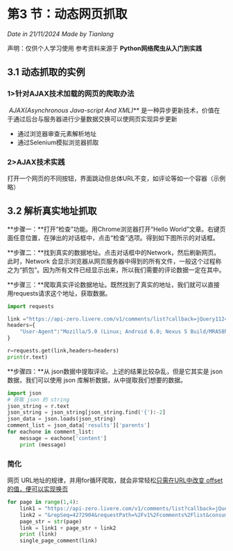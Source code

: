 # 第3 节：动态网页抓取

*Date in 21/11/2024 Made by Tianlang*

声明：仅供个人学习使用  参考资料来源于 **Python网络爬虫从入门到实践**

## 3.1 动态抓取的实例

### 1>针对AJAX技术加载的网页的爬取办法

​		**AJAX*(Asynchronous Java-script And XML)***  是一种异步更新技术，价值在于通过后台与服务器进行少量数据交换可以使网页实现异步更新 

* 通过浏览器审查元素解析地址
* 通过Selenium模拟浏览器抓取 

### 2>AJAX技术实践

​	    打开一个网页的不同按钮，界面跳动但总体URL不变，如评论等如一个容器（示例略）



## 3.2 解析真实地址抓取

**步骤一：**打开“检查”功能。用Chrome浏览器打开“Hello World”文章。右键页面任意位置，在弹出的对话框中，点击“检查”选项。得到如下图所示的对话框。

**步骤二：**找到真实的数据地址。点击对话框中的Network，然后刷新网页。此时，Network 会显示浏览器从网页服务器中得到的所有文件，一般这个过程称之为“抓包”。因为所有文件已经显示出来，所以我们需要的评论数据一定在其中。

**步骤三：**爬取真实评论数据地址。既然找到了真实的地址，我们就可以直接用requests请求这个地址，获取数据。

```python
import requests

link ="https://api-zero.livere.com/v1/comments/list?callback=jQuery112407916776725405603_1732201378464&limit=10&repSeq=4272904&requestPath=%2Fv1%2Fcomments%2Flist&consumerSeq=1020&livereSeq=28583&smartloginSeq=5154&code=&_=1732201378466"
headers={
    "User-Agent":"Mozilla/5.0 (Linux; Android 6.0; Nexus 5 Build/MRA58N) AppleWebKit/537.36 (KHTML, like Gecko) Chrome/124.0.0.0 Mobile Safari/537.36"
}

r=requests.get(link,headers=headers)
print(r.text)

```

**步骤四：**从 json数据中提取评论。上述的结果比较杂乱，但是它其实是 json 数据，我们可以使用 json 库解析数据，从中提取我们想要的数据。

```python
import json
# 获取 json 的 string
json_string = r.text
json_string = json_string[json_string.find('{'):-2]
json_data = json.loads(json_string)
comment_list = json_data['results']['parents']
for eachone in comment_list:
    message = eachone['content']
    print (message)
```



### 简化

网页 URL地址的规律，并用for循环爬取，就会非常轻松<u>只需在URL中改变 offset 的值，便可以实现换页</u> 

```python
for page in range(1,4):
    link1 = "https://api-zero.livere.com/v1/comments/list?callback=jQuery112403473268296510956_1531502963311&limit=10&offset="
    link2 = "&repSeq=4272904&requestPath=%2Fv1%2Fcomments%2Flist&consumerSeq=1020&livereSeq=28583&smartloginSeq=5154&_=1531502963316"
    page_str = str(page)
    link = link1 + page_str + link2
    print (link)
    single_page_comment(link)
```

